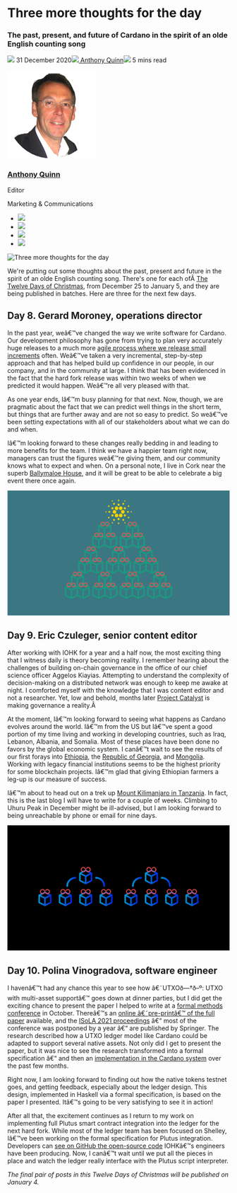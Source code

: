 # Three more thoughts for the day
### **The past, present, and future of Cardano in the spirit of an olde English counting song**
![](img/2020-12-31-thoughts-for-the-next-three-days.002.png) 31 December 2020![](img/2020-12-31-thoughts-for-the-next-three-days.002.png)[ Anthony Quinn](/en/blog/authors/anthony-quinn/page-1/)![](img/2020-12-31-thoughts-for-the-next-three-days.003.png) 5 mins read

![Anthony Quinn](img/2020-12-31-thoughts-for-the-next-three-days.004.png)[](/en/blog/authors/anthony-quinn/page-1/)
### [**Anthony Quinn**](/en/blog/authors/anthony-quinn/page-1/)
Editor

Marketing & Communications

- ![](img/2020-12-31-thoughts-for-the-next-three-days.005.png)[](mailto:anthony.quinn@iohk.io "Email")
- ![](img/2020-12-31-thoughts-for-the-next-three-days.006.png)[](https://www.youtube.com/watch?v=KkcAic12dvc "YouTube")
- ![](img/2020-12-31-thoughts-for-the-next-three-days.007.png)[](https://www.linkedin.com/in/tony-quinn-frsa-0b093229 "LinkedIn")
- ![](img/2020-12-31-thoughts-for-the-next-three-days.008.png)[](https://twitter.com/IohkT "Twitter")

![Three more thoughts for the day ](img/2020-12-31-thoughts-for-the-next-three-days.009.png)

We're putting out some thoughts about the past, present and future in the spirit of an olde English counting song. There's one for each ofÂ [The Twelve Days of Christmas](https://www.classicfm.com/discover-music/occasions/christmas/twelve-12-days-of-christmas-lyrics-meaning/), from December 25 to January 5, and they are being published in batches. Here are three for the next few days.
## **Day 8. Gerard Moroney, operations director**
In the past year, weâ€™ve changed the way we write software for Cardano. Our development philosophy has gone from trying to plan very accurately huge releases to a much more [agile process where we release small increments](https://iohk.io/en/blog/posts/2020/04/09/merging-formal-methods-and-agile-to-build-cardano/) often. Weâ€™ve taken a very incremental, step-by-step approach and that has helped build up confidence in our people, in our company, and in the community at large. I think that has been evidenced in the fact that the hard fork release was within two weeks of when we predicted it would happen. Weâ€™re all very pleased with that.

As one year ends, Iâ€™m busy planning for that next. Now, though, we are pragmatic about the fact that we can predict well things in the short term, but things that are further away and are not so easy to predict. So weâ€™ve been setting expectations with all of our stakeholders about what we can do and when.

Iâ€™m looking forward to these changes really bedding in and leading to more benefits for the team. I think we have a happier team right now, managers can trust the figures weâ€™re giving them, and our community knows what to expect and when. On a personal note, I live in Cork near the superb [Ballymaloe House](https://www.ballymaloe.ie/), and it will be great to be able to celebrate a big event there once again.

![](img/2020-12-31-thoughts-for-the-next-three-days.010.jpeg)
## **Day 9. Eric Czuleger, senior content editor**
After working with IOHK for a year and a half now, the most exciting thing that I witness daily is theory becoming reality. I remember hearing about the challenges of building on-chain governance in the office of our chief science officer Aggelos Kiayias. Attempting to understand the complexity of decision-making on a distributed network was enough to keep me awake at night. I comforted myself with the knowledge that I was content editor and not a researcher. Yet, low and behold, months later [Project Catalyst](https://iohk.io/en/blog/posts/2020/10/15/five-lessons-in-blockchain-governance/) is making governance a reality.Â 

At the moment, Iâ€™m looking forward to seeing what happens as Cardano evolves around the world. Iâ€™m from the US but Iâ€™ve spent a good portion of my time living and working in developing countries, such as Iraq, Lebanon, Albania, and Somalia. Most of these places have been done no favors by the global economic system. I canâ€™t wait to see the results of our first forays into [Ethiopia](https://iohk.io/en/blog/posts/2019/04/08/in-at-the-deep-end-in-addis/), the [Republic of Georgia](https://iohk.io/en/blog/posts/2019/06/18/iohk-announces-partnership-with-georgian-government-and-universities/), and [Mongolia](https://iohk.io/en/blog/posts/2020/12/21/online-learning-with-haskell-the-mongolia-class-of-2020/). Working with legacy financial institutions seems to be the highest priority for some blockchain projects. Iâ€™m glad that giving Ethiopian farmers a leg-up is our measure of success.

Iâ€™m about to head out on a trek up [Mount Kilimanjaro in Tanzania](https://www.nationalgeographic.org/encyclopedia/kilimanjaro/). In fact, this is the last blog I will have to write for a couple of weeks. Climbing to Uhuru Peak in December might be ill-advised, but I am looking forward to being unreachable by phone or email for nine days. 

![](img/2020-12-31-thoughts-for-the-next-three-days.011.jpeg)
## **Day 10. Polina Vinogradova, software engineer**
I havenâ€™t had any chance this year to see how â€˜UTXOð—†ð–º: UTXO with multi-asset supportâ€™ goes down at dinner parties, but I did get the exciting chance to present the paper I helped to write at a [formal methods conference](http://www.cs.um.edu.mt/gordon.pace/Workshops/RSC2020/) in October. Thereâ€™s an [online â€˜pre-printâ€™ of the full paper](https://iohk.io/en/research/library/papers/utxoma-utxo-with-multi-asset-support/) available, and the [ISoLA 2021 proceedings](https://www.springerprofessional.de/en/utxo-utxo-with-multi-asset-support/18522640) â€“ most of the conference was postponed by a year â€“ are published by Springer. The research described how a UTXO ledger model like Cardano could be adapted to support several native assets. Not only did I get to present the paper, but it was nice to see the research transformed into a formal specification â€“ and then an [implementation in the Cardano system](https://iohk.io/en/blog/posts/2020/12/08/native-tokens-on-cardano/) over the past few months.

Right now, I am looking forward to finding out how the native tokens testnet goes, and getting feedback, especially about the ledger design. This design, implemented in Haskell via a formal specification, is based on the paper I presented. Itâ€™s going to be very satisfying to see it in action!

After all that, the excitement continues as I return to my work on implementing full Plutus smart contract integration into the ledger for the next hard fork. While most of the ledger team has been focused on Shelley, Iâ€™ve been working on the formal specification for Plutus integration. Developers can [see on GitHub the open-source code](https://github.com/input-output-hk/plutus) IOHKâ€™s engineers have been producing. Now, I canâ€™t wait until we put all the pieces in place and watch the ledger really interface with the Plutus script interpreter.

*The final pair of posts in this Twelve Days of Christmas will be published on January 4.*
